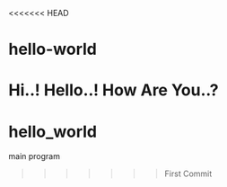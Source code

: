 <<<<<<< HEAD
# hello-world
Hi..! Hello..! How Are You..?
=======
# hello_world
main program
>>>>>>> First Commit

